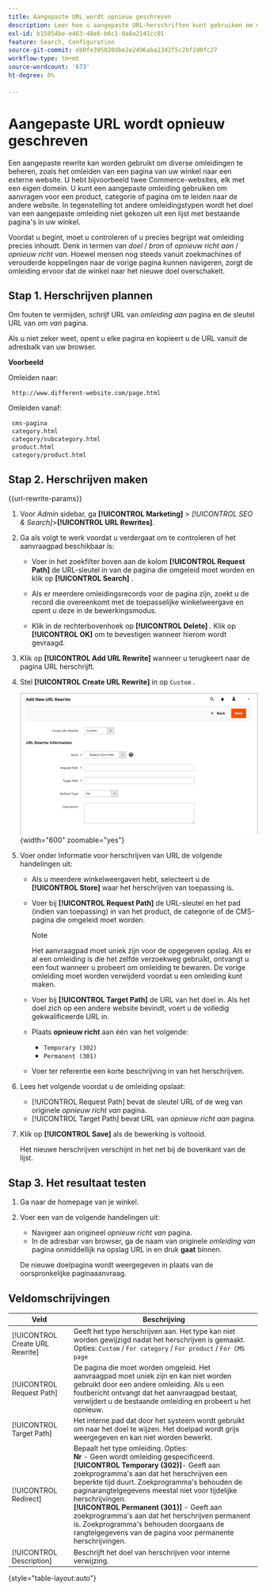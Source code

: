 ```yaml
---
title: Aangepaste URL wordt opnieuw geschreven
description: Leer hoe u aangepaste URL-herschriften kunt gebruiken om diverse omleidingen in uw Commerce-winkel te beheren.
exl-id: b15054be-e463-48e6-b6c1-0a8a2141cc01
feature: Search, Configuration
source-git-commit: eb0fe395020dbe2e2496aba13d2f5c2bf2d0fc27
workflow-type: tm+mt
source-wordcount: '673'
ht-degree: 0%

---
```


# Aangepaste URL wordt opnieuw geschreven

Een aangepaste rewrite kan worden gebruikt om diverse omleidingen te beheren, zoals het omleiden van een pagina van uw winkel naar een externe website. U hebt bijvoorbeeld twee Commerce-websites, elk met een eigen domein. U kunt een aangepaste omleiding gebruiken om aanvragen voor een product, categorie of pagina om te leiden naar de andere website. In tegenstelling tot andere omleidingstypen wordt het doel van een aangepaste omleiding niet gekozen uit een lijst met bestaande pagina&#39;s in uw winkel.

Voordat u begint, moet u controleren of u precies begrijpt wat omleiding precies inhoudt. Denk in termen van _doel_ / _bron_ of _opnieuw richt aan_ / _opnieuw richt van_. Hoewel mensen nog steeds vanuit zoekmachines of verouderde koppelingen naar de vorige pagina kunnen navigeren, zorgt de omleiding ervoor dat de winkel naar het nieuwe doel overschakelt.

## Stap 1. Herschrijven plannen

Om fouten te vermijden, schrijf URL van _omleiding aan_ pagina en de sleutel URL van _om van_ pagina.

Als u niet zeker weet, opent u elke pagina en kopieert u de URL vanuit de adresbalk van uw browser.

**Voorbeeld**

Omleiden naar:

     http://www.different-website.com/page.html

Omleiden vanaf:

     cms-pagina 
     category.html 
     category/subcategory.html
     product.html 
     category/product.html 

## Stap 2. Herschrijven maken

{{url-rewrite-params}}

1. Voor _Admin_ sidebar, ga **[!UICONTROL Marketing]** > _[!UICONTROL SEO & Search]_>**[!UICONTROL URL Rewrites]**.

1. Ga als volgt te werk voordat u verdergaat om te controleren of het aanvraagpad beschikbaar is:

   - Voer in het zoekfilter boven aan de kolom **[!UICONTROL Request Path]** de URL-sleutel in van de pagina die omgeleid moet worden en klik op **[!UICONTROL Search]** .

   - Als er meerdere omleidingsrecords voor de pagina zijn, zoekt u de record die overeenkomt met de toepasselijke winkelweergave en opent u deze in de bewerkingsmodus.

   - Klik in de rechterbovenhoek op **[!UICONTROL Delete]** . Klik op **[!UICONTROL OK]** om te bevestigen wanneer hierom wordt gevraagd.

1. Klik op **[!UICONTROL Add URL Rewrite]** wanneer u terugkeert naar de pagina URL herschrijft.

1. Stel **[!UICONTROL Create URL Rewrite]** in op `Custom` .

   ![ URL herschrijft - douane ](./assets/url-rewrite-custom.png){width="600" zoomable="yes"}

1. Voer onder Informatie voor herschrijven van URL de volgende handelingen uit:

   - Als u meerdere winkelweergaven hebt, selecteert u de **[!UICONTROL Store]** waar het herschrijven van toepassing is.

   - Voer bij **[!UICONTROL Request Path]** de URL-sleutel en het pad (indien van toepassing) in van het product, de categorie of de CMS-pagina die omgeleid moet worden.

     >[!NOTE]
     >
     >Het aanvraagpad moet uniek zijn voor de opgegeven opslag. Als er al een omleiding is die het zelfde verzoekweg gebruikt, ontvangt u een fout wanneer u probeert om omleiding te bewaren. De vorige omleiding moet worden verwijderd voordat u een omleiding kunt maken.

   - Voer bij **[!UICONTROL Target Path]** de URL van het doel in. Als het doel zich op een andere website bevindt, voert u de volledig gekwalificeerde URL in.

   - Plaats **opnieuw richt** aan één van het volgende:

      - `Temporary (302)`
      - `Permanent (301)`

   - Voer ter referentie een korte beschrijving in van het herschrijven.

1. Lees het volgende voordat u de omleiding opslaat:

   - [!UICONTROL Request Path] bevat de sleutel URL of de weg van originele _opnieuw richt van_ pagina.
   - [!UICONTROL Target Path] bevat URL van _opnieuw richt aan_ pagina.

1. Klik op **[!UICONTROL Save]** als de bewerking is voltooid.

   Het nieuwe herschrijven verschijnt in het net bij de bovenkant van de lijst.

## Stap 3. Het resultaat testen

1. Ga naar de homepage van je winkel.

1. Voer een van de volgende handelingen uit:

   - Navigeer aan origineel _opnieuw richt van_ pagina.
   - In de adresbar van browser, ga de naam van originele _omleiding van_ pagina onmiddellijk na opslag URL in en druk **gaat** binnen.

   De nieuwe doelpagina wordt weergegeven in plaats van de oorspronkelijke paginaaanvraag.

## Veldomschrijvingen

| Veld | Beschrijving |
|--- |--- |
| [!UICONTROL Create URL Rewrite] | Geeft het type herschrijven aan. Het type kan niet worden gewijzigd nadat het herschrijven is gemaakt. Opties: `Custom` / `For category` / `For product` / `For CMS page` |
| [!UICONTROL Request Path] | De pagina die moet worden omgeleid. Het aanvraagpad moet uniek zijn en kan niet worden gebruikt door een andere omleiding. Als u een foutbericht ontvangt dat het aanvraagpad bestaat, verwijdert u de bestaande omleiding en probeert u het opnieuw. |
| [!UICONTROL Target Path] | Het interne pad dat door het systeem wordt gebruikt om naar het doel te wijzen. Het doelpad wordt grijs weergegeven en kan niet worden bewerkt. |
| [!UICONTROL Redirect] | Bepaalt het type omleiding. Opties: <br/>**Nr** - Geen wordt omleiding gespecificeerd. <br/>**[!UICONTROL Temporary (302)]**- Geeft aan zoekprogramma&#39;s aan dat het herschrijven een beperkte tijd duurt. Zoekprogramma&#39;s behouden de paginarangtelgegevens meestal niet voor tijdelijke herschrijvingen.<br/>**[!UICONTROL Permanent (301)]** - Geeft aan zoekprogramma&#39;s aan dat het herschrijven permanent is. Zoekprogramma&#39;s behouden doorgaans de rangtelgegevens van de pagina voor permanente herschrijvingen. |
| [!UICONTROL Description] | Beschrijft het doel van herschrijven voor interne verwijzing. |

{style="table-layout:auto"}
